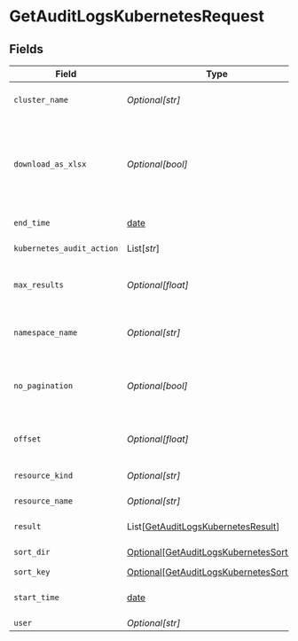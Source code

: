 # GetAuditLogsKubernetesRequest


## Fields

| Field                                                                                               | Type                                                                                                | Required                                                                                            | Description                                                                                         |
| --------------------------------------------------------------------------------------------------- | --------------------------------------------------------------------------------------------------- | --------------------------------------------------------------------------------------------------- | --------------------------------------------------------------------------------------------------- |
| `cluster_name`                                                                                      | *Optional[str]*                                                                                     | :heavy_minus_sign:                                                                                  | the cluster name to filter by                                                                       |
| `download_as_xlsx`                                                                                  | *Optional[bool]*                                                                                    | :heavy_minus_sign:                                                                                  | When true, the API will return an xlsx file, and pagination will be ignored                         |
| `end_time`                                                                                          | [date](https://docs.python.org/3/library/datetime.html#date-objects)                                | :heavy_check_mark:                                                                                  | End date of the query                                                                               |
| `kubernetes_audit_action`                                                                           | List[*str*]                                                                                         | :heavy_minus_sign:                                                                                  | Kubernetes audit action                                                                             |
| `max_results`                                                                                       | *Optional[float]*                                                                                   | :heavy_minus_sign:                                                                                  | The number of entries to return (pagination)                                                        |
| `namespace_name`                                                                                    | *Optional[str]*                                                                                     | :heavy_minus_sign:                                                                                  | the namespace name to filter by                                                                     |
| `no_pagination`                                                                                     | *Optional[bool]*                                                                                    | :heavy_minus_sign:                                                                                  | When true, the pagination params will be ignored                                                    |
| `offset`                                                                                            | *Optional[float]*                                                                                   | :heavy_minus_sign:                                                                                  | Return entries from this offset (pagination)                                                        |
| `resource_kind`                                                                                     | *Optional[str]*                                                                                     | :heavy_minus_sign:                                                                                  | Resource kind                                                                                       |
| `resource_name`                                                                                     | *Optional[str]*                                                                                     | :heavy_minus_sign:                                                                                  | Resource name                                                                                       |
| `result`                                                                                            | List[[GetAuditLogsKubernetesResult](../../models/operations/getauditlogskubernetesresult.md)]       | :heavy_minus_sign:                                                                                  | event result filter                                                                                 |
| `sort_dir`                                                                                          | [Optional[GetAuditLogsKubernetesSortDir]](../../models/operations/getauditlogskubernetessortdir.md) | :heavy_minus_sign:                                                                                  | sorting direction                                                                                   |
| `sort_key`                                                                                          | [Optional[GetAuditLogsKubernetesSortKey]](../../models/operations/getauditlogskubernetessortkey.md) | :heavy_minus_sign:                                                                                  | sort key                                                                                            |
| `start_time`                                                                                        | [date](https://docs.python.org/3/library/datetime.html#date-objects)                                | :heavy_check_mark:                                                                                  | Start date of the query                                                                             |
| `user`                                                                                              | *Optional[str]*                                                                                     | :heavy_minus_sign:                                                                                  | User name                                                                                           |